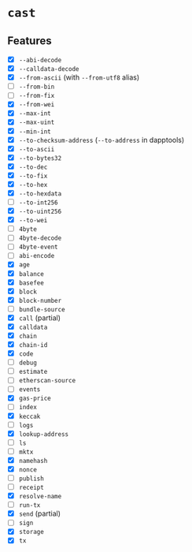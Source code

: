 # `cast`

## Features

- [x] `--abi-decode`
- [x] `--calldata-decode`
- [x] `--from-ascii` (with `--from-utf8` alias)
- [ ] `--from-bin`
- [ ] `--from-fix`
- [x] `--from-wei`
- [x] `--max-int`
- [x] `--max-uint`
- [x] `--min-int`
- [x] `--to-checksum-address` (`--to-address` in dapptools)
- [x] `--to-ascii`
- [x] `--to-bytes32`
- [x] `--to-dec`
- [x] `--to-fix`
- [x] `--to-hex`
- [x] `--to-hexdata`
- [ ] `--to-int256`
- [x] `--to-uint256`
- [x] `--to-wei`
- [ ] `4byte`
- [ ] `4byte-decode`
- [ ] `4byte-event`
- [ ] `abi-encode`
- [x] `age`
- [x] `balance`
- [x] `basefee`
- [x] `block`
- [x] `block-number`
- [ ] `bundle-source`
- [x] `call` (partial)
- [x] `calldata`
- [x] `chain`
- [x] `chain-id`
- [x] `code`
- [ ] `debug`
- [ ] `estimate`
- [ ] `etherscan-source`
- [ ] `events`
- [x] `gas-price`
- [ ] `index`
- [x] `keccak`
- [ ] `logs`
- [x] `lookup-address`
- [ ] `ls`
- [ ] `mktx`
- [x] `namehash`
- [x] `nonce`
- [ ] `publish`
- [ ] `receipt`
- [x] `resolve-name`
- [ ] `run-tx`
- [x] `send` (partial)
- [ ] `sign`
- [x] `storage`
- [x] `tx`
